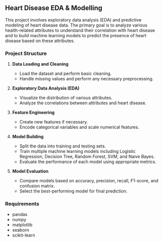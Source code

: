 ## Heart Disease EDA & Modelling

This project involves exploratory data analysis (EDA) and predictive modeling of heart disease data. The primary goal is to analyze various health-related attributes to understand their correlation with heart disease and to build machine learning models to predict the presence of heart disease based on these attributes.

### Project Structure

1. **Data Loading and Cleaning**
    
    - Load the dataset and perform basic cleaning.
    - Handle missing values and perform any necessary preprocessing.
2. **Exploratory Data Analysis (EDA)**
    
    - Visualize the distribution of various attributes.
    - Analyze the correlations between attributes and heart disease.
3. **Feature Engineering**
    
    - Create new features if necessary.
    - Encode categorical variables and scale numerical features.
4. **Model Building**
    
    - Split the data into training and testing sets.
    - Train multiple machine learning models including Logistic Regression, Decision Tree, Random Forest, SVM, and Naive Bayes.
    - Evaluate the performance of each model using appropriate metrics.
5. **Model Evaluation**
    
    - Compare models based on accuracy, precision, recall, F1-score, and confusion matrix.
    - Select the best-performing model for final prediction.

### Requirements

- pandas
- numpy
- matplotlib
- seaborn
- scikit-learn
